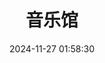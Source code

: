 ---
title: 音乐馆
date: 2024-11-27 01:58:30
type: music
aplayer: true
top_img: false
comments: false
aside: false
---